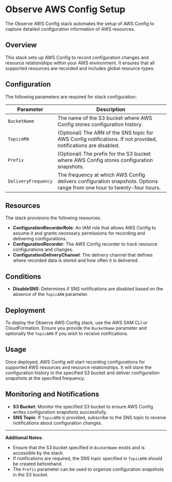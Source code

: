 # Observe AWS Config Setup

The Observe AWS Config stack automates the setup of AWS Config to capture detailed configuration information of AWS resources.

## Overview

This stack sets up AWS Config to record configuration changes and resource relationships within your AWS environment. It ensures that all supported resources are recorded and includes global resource types.

## Configuration

The following parameters are required for stack configuration:

| Parameter           | Description |
|---------------------|-------------|
| `BucketName`        | The name of the S3 bucket where AWS Config stores configuration history. |
| `TopicARN`          | (Optional) The ARN of the SNS topic for AWS Config notifications. If not provided, notifications are disabled. |
| `Prefix`            | (Optional) The prefix for the S3 bucket where AWS Config stores configuration snapshots. |
| `DeliveryFrequency` | The frequency at which AWS Config delivers configuration snapshots. Options range from one hour to twenty-four hours. |

## Resources

The stack provisions the following resources:

- **ConfigurationRecorderRole**: An IAM role that allows AWS Config to assume it and grants necessary permissions for recording and delivering configurations.
- **ConfigurationRecorder**: The AWS Config recorder to track resource configurations and changes.
- **ConfigurationDeliveryChannel**: The delivery channel that defines where recorded data is stored and how often it is delivered.

## Conditions

- **DisableSNS**: Determines if SNS notifications are disabled based on the absence of the `TopicARN` parameter.

## Deployment

To deploy the Observe AWS Config stack, use the AWS SAM CLI or CloudFormation. Ensure you provide the `BucketName` parameter and optionally the `TopicARN` if you wish to receive notifications.

## Usage

Once deployed, AWS Config will start recording configurations for supported AWS resources and resource relationships. It will store the configuration history in the specified S3 bucket and deliver configuration snapshots at the specified frequency.

## Monitoring and Notifications

- **S3 Bucket**: Monitor the specified S3 bucket to ensure AWS Config writes configuration snapshots successfully.
- **SNS Topic**: If `TopicARN` is provided, subscribe to the SNS topic to receive notifications about configuration changes.

---

**Additional Notes**:

- Ensure that the S3 bucket specified in `BucketName` exists and is accessible by the stack.
- If notifications are required, the SNS topic specified in `TopicARN` should be created beforehand.
- The `Prefix` parameter can be used to organize configuration snapshots in the S3 bucket.
